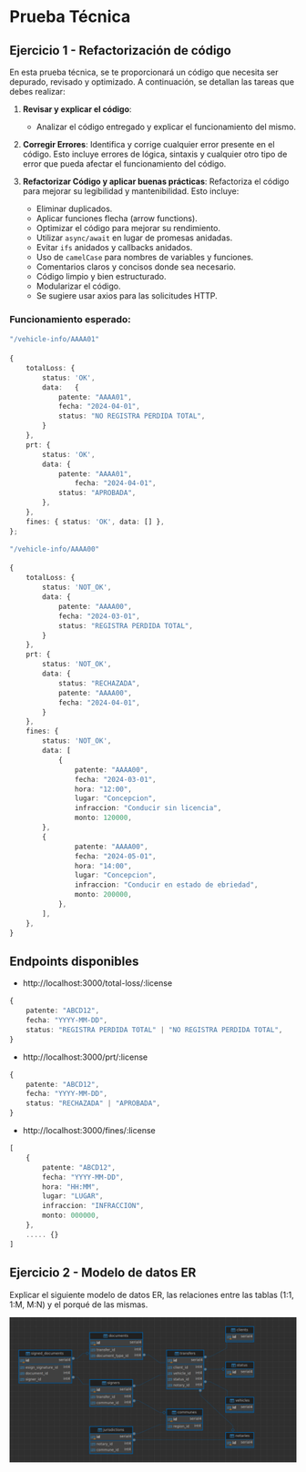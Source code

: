 # Prueba Técnica
## Ejercicio 1 - Refactorización de código

En esta prueba técnica, se te proporcionará un código que necesita ser depurado, revisado y optimizado. A continuación, se detallan las tareas que debes realizar:

1. **Revisar y explicar el código**:
    - Analizar el código entregado y explicar el funcionamiento del mismo.

2. **Corregir Errores**: Identifica y corrige cualquier error presente en el código. Esto incluye errores de lógica, sintaxis y cualquier otro tipo de error que pueda afectar el funcionamiento del código.

3. **Refactorizar Código y aplicar buenas prácticas**: Refactoriza el código para mejorar su legibilidad y mantenibilidad. Esto incluye:
   - Eliminar duplicados.
   - Aplicar funciones flecha (arrow functions).
   - Optimizar el código para mejorar su rendimiento.
   - Utilizar `async/await` en lugar de promesas anidadas.
   - Evitar `ifs` anidados y callbacks anidados.
   - Uso de `camelCase` para nombres de variables y funciones.
   - Comentarios claros y concisos donde sea necesario.
   - Código limpio y bien estructurado.
   - Modularizar el código.
   - Se sugiere usar axios para las solicitudes HTTP.


### Funcionamiento esperado:



```typescript
"/vehicle-info/AAAA01"

{
    totalLoss: { 
        status: 'OK', 
        data:   {
            patente: "AAAA01",
            fecha: "2024-04-01",
            status: "NO REGISTRA PERDIDA TOTAL",
        }
    },
    prt: { 
        status: 'OK', 
        data: {
            patente: "AAAA01",
                fecha: "2024-04-01",
            status: "APROBADA",
        },
    },
    fines: { status: 'OK', data: [] },
};
```

```typescript
"/vehicle-info/AAAA00"

{
    totalLoss: { 
        status: 'NOT_OK', 
        data: {
            patente: "AAAA00",
            fecha: "2024-03-01",
            status: "REGISTRA PERDIDA TOTAL",
        }
    },
    prt: {
        status: 'NOT_OK',
        data: {
            status: "RECHAZADA",
            patente: "AAAA00",
            fecha: "2024-04-01",
        }
    },
    fines: { 
        status: 'NOT_OK', 
        data: [
            {
                patente: "AAAA00",
                fecha: "2024-03-01",
                hora: "12:00",
                lugar: "Concepcion",
                infraccion: "Conducir sin licencia",
                monto: 120000,
        },
        {
                patente: "AAAA00",
                fecha: "2024-05-01",
                hora: "14:00",
                lugar: "Concepcion",
                infraccion: "Conducir en estado de ebriedad",
                monto: 200000,
            },  
        ],
    },
}
```

## Endpoints disponibles

- http://localhost:3000/total-loss/:license

```typescript
{
    patente: "ABCD12",
    fecha: "YYYY-MM-DD",
    status: "REGISTRA PERDIDA TOTAL" | "NO REGISTRA PERDIDA TOTAL",
}
```

- http://localhost:3000/prt/:license

```typescript
{
    patente: "ABCD12",
    fecha: "YYYY-MM-DD",
    status: "RECHAZADA" | "APROBADA",
}
```

- http://localhost:3000/fines/:license

```typescript
[
    {
        patente: "ABCD12",
        fecha: "YYYY-MM-DD",
        hora: "HH:MM",
        lugar: "LUGAR",
        infraccion: "INFRACCION",
        monto: 000000,
    },
    ..... {}
]
```

## Ejercicio 2 - Modelo de datos ER

Explicar el siguiente modelo de datos ER, las relaciones entre las tablas (1:1, 1:M, M:N) y el porqué de las mismas.

![Modelo de datos ER](./assets/modelo-er.png)
